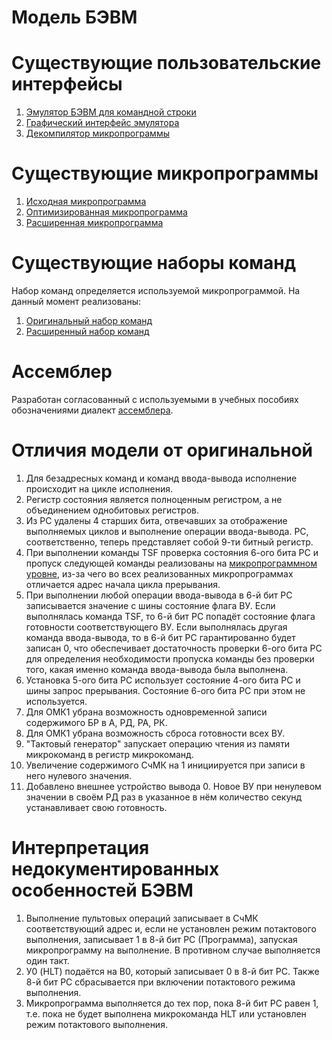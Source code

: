# Модель БЭВМ #



# Существующие пользовательские интерфейсы #

  1. [Эмулятор БЭВМ для командной строки](cli.md)
  1. [Графический интерфейс эмулятора](gui.md)
  1. [Декомпилятор микропрограммы](decoder.md)

# Существующие микропрограммы #
  1. [Исходная микропрограмма](BaseMicroProgram.md)
  1. [Оптимизированная микропрограмма](OptimizedMicroProgram.md)
  1. [Расширенная микропрограмма](ExtendedMicroProgram.md)

# Существующие наборы команд #
Набор команд определяется используемой микропрограммой. На данный момент реализованы:
  1. [Оригинальный набор команд](BaseInstrSet.md)
  1. [Расширенный набор команд](ExtendedInstrSet.md)

# Ассемблер #
Разработан согласованный с используемыми в учебных пособиях обозначениями диалект [ассемблера](asm.md).

# Отличия модели от оригинальной #
  1. Для безадресных команд и команд ввода-вывода исполнение происходит на цикле исполнения.
  1. Регистр состояния является полноценным регистром, а не объединением однобитовых регистров.
  1. Из РС удалены 4 старших бита, отвечавших за отображение выполняемых циклов и выполнение операции ввода-вывода. РС, соответственно, теперь представляет собой 9-ти битный регистр.
  1. При выполнении команды TSF проверка состояния 6-ого бита РС и пропуск следующей команды реализованы на [микропрограммном уровне](BaseMicroProgram.md), из-за чего во всех реализованных микропрограммах отличается адрес начала цикла прерывания.
  1. При выполнении любой операции ввода-вывода в 6-й бит РС записывается значение с шины состояние флага ВУ. Если выполнялась команда TSF, то 6-й бит РС попадёт состояние флага готовности соответствующего ВУ. Если выполнялась другая команда ввода-вывода, то в 6-й бит РС гарантированно будет записан 0, что обеспечивает достаточность проверки 6-ого бита РС для определения необходимости пропуска команды без проверки того, какая именно команда ввода-вывода была выполнена.
  1. Установка 5-ого бита РС использует состояние 4-ого бита РС и шины запрос прерывания. Состояние 6-ого бита РС при этом не используется.
  1. Для ОМК1 убрана возможность одновременной записи содержимого БР в А, РД, РА, РК.
  1. Для ОМК1 убрана возможность сброса готовности всех ВУ.
  1. "Тактовый генератор" запускает операцию чтения из памяти микрокоманд в регистр микрокоманд.
  1. Увеличение содержимого СчМК на 1 инициируется при записи в него нулевого значения.
  1. Добавлено внешнее устройство вывода 0. Новое ВУ при ненулевом значении в своём РД раз в указанное в нём количество секунд устанавливает свою готовность.

# Интерпретация недокументированных особенностей БЭВМ #
  1. Выполнение пультовых операций записывает в СчМК соответствующий адрес и, если не установлен режим потактового выполнения, записывает 1 в 8-й бит РС (Программа), запуская микропрограмму на выполнение. В противном случае выполняется один такт.
  1. У0 (HLT) подаётся на В0, который записывает 0 в 8-й бит РС. Также 8-й бит РС сбрасывается при включении потактового режима выполнения.
  1. Микропрограмма выполняется до тех пор, пока 8-й бит РС равен 1, т.е. пока не будет выполнена микрокоманда HLT или установлен режим потактового выполнения.